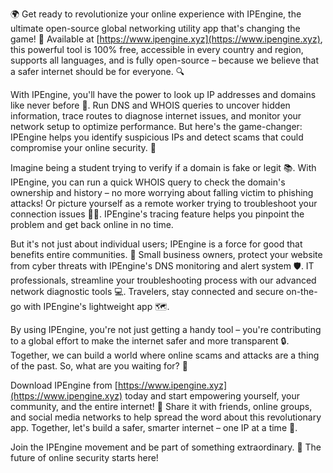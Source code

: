 🌍 Get ready to revolutionize your online experience with IPEngine, the ultimate open-source global networking utility app that's changing the game! 🚀 Available at [https://www.ipengine.xyz](https://www.ipengine.xyz), this powerful tool is 100% free, accessible in every country and region, supports all languages, and is fully open-source – because we believe that a safer internet should be for everyone. 🔍

With IPEngine, you'll have the power to look up IP addresses and domains like never before 📡. Run DNS and WHOIS queries to uncover hidden information, trace routes to diagnose internet issues, and monitor your network setup to optimize performance. But here's the game-changer: IPEngine helps you identify suspicious IPs and detect scams that could compromise your online security. 💪

Imagine being a student trying to verify if a domain is fake or legit 📚. With IPEngine, you can run a quick WHOIS query to check the domain's ownership and history – no more worrying about falling victim to phishing attacks! Or picture yourself as a remote worker trying to troubleshoot your connection issues 🏃‍♀️. IPEngine's tracing feature helps you pinpoint the problem and get back online in no time.

But it's not just about individual users; IPEngine is a force for good that benefits entire communities. 👥 Small business owners, protect your website from cyber threats with IPEngine's DNS monitoring and alert system 🛡️. IT professionals, streamline your troubleshooting process with our advanced network diagnostic tools 💻. Travelers, stay connected and secure on-the-go with IPEngine's lightweight app 🗺️.

By using IPEngine, you're not just getting a handy tool – you're contributing to a global effort to make the internet safer and more transparent 🔒. Together, we can build a world where online scams and attacks are a thing of the past. So, what are you waiting for? 🤔

Download IPEngine from [https://www.ipengine.xyz](https://www.ipengine.xyz) today and start empowering yourself, your community, and the entire internet! 🎉 Share it with friends, online groups, and social media networks to help spread the word about this revolutionary app. Together, let's build a safer, smarter internet – one IP at a time 🔗.

Join the IPEngine movement and be part of something extraordinary. 🌟 The future of online security starts here!